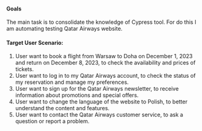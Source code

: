 #### Goals
The main task is to consolidate the knowledge of Cypress tool. For do this I am automating testing Qatar Airways website. 
#### Target User Scenario: 
1. User want to book a flight from Warsaw to Doha on December 1, 2023 and return on December 8, 2023, to check the availability and prices of tickets.
2. User want to log in to my Qatar Airways account, to check the status of my reservation and manage my preferences.
3. User want to sign up for the Qatar Airways newsletter, to receive information about promotions and special offers.
4. User want to change the language of the website to Polish, to better understand the content and features.
5. User want to contact the Qatar Airways customer service, to ask a question or report a problem.

<!-- #### Command to run:
1. Open the console or terminal on your local machine.
2. Clone this repository to your local machine using console:
```sh
git clone https://github.com/maciejleoniak/etsy-automated-testing-with-cypress.git
```
1. Go to the repository directory:
```sh
cd etsy-automated-testing-with-cypress
```
1. Install the server dependencies using the following command:
 ```sh
npm install
```
1. Open Cypress client:
```sh
npx cypress open 
```
1. Run the tests one-by-one in Cypress client or use command to run&record:  
 ```sh
npx cypress run --record --key ce049ab5-b10b-4803-a9b1-31a86fff21e8
``` -->
